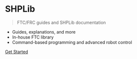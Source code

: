 # SHPLib

> FTC/FRC guides and SHPLib documentation

- Guides, explanations, and more
- In-house FTC library
- Command-based programming and advanced robot control

[Get Started](#main)
